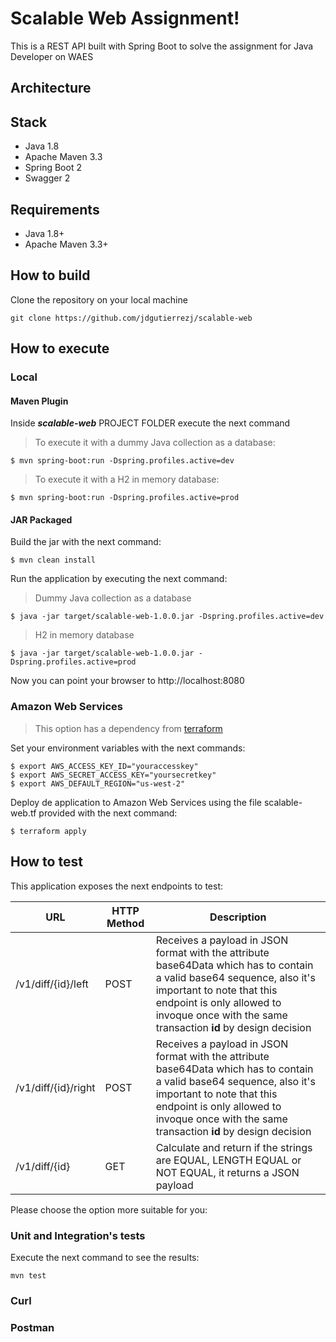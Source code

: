 # Scalable Web Assignment!

This is a REST API built with Spring Boot to solve the assignment for Java Developer on WAES
## Architecture


## Stack

 - Java 1.8
 - Apache Maven 3.3
 - Spring Boot 2
 - Swagger 2

## Requirements

 - Java 1.8+
 - Apache Maven 3.3+

## How to build
Clone the repository on your local machine

    git clone https://github.com/jdgutierrezj/scalable-web


## How to execute 
### Local
#### Maven Plugin
Inside ***scalable-web*** PROJECT FOLDER execute the next command

> To execute it with a dummy Java collection as a database:

    $ mvn spring-boot:run -Dspring.profiles.active=dev

> To execute it with a H2 in memory database:

    $ mvn spring-boot:run -Dspring.profiles.active=prod
#### JAR Packaged
Build the jar with the next command:

    $ mvn clean install
Run the application by executing the next command:

> Dummy Java collection as a database

    $ java -jar target/scalable-web-1.0.0.jar -Dspring.profiles.active=dev
> H2 in memory database

    $ java -jar target/scalable-web-1.0.0.jar -Dspring.profiles.active=prod
Now you can point your browser to http://localhost:8080
### Amazon Web Services

> This option has a dependency from [terraform](http://terraform.io)

Set your environment variables with the next commands:
    
	$ export AWS_ACCESS_KEY_ID="youraccesskey"
	$ export AWS_SECRET_ACCESS_KEY="yoursecretkey"
	$ export AWS_DEFAULT_REGION="us-west-2"
	
Deploy de application to Amazon Web Services using the file scalable-web.tf provided with the next command:

    $ terraform apply

## How to test
This application exposes the next endpoints to test:

|URL  |HTTP Method  |Description  |
|--|--|--|
|/v1/diff/{id}/left  |POST  |Receives a payload in JSON format with the attribute base64Data which has to contain a valid base64 sequence, also it's important to note that this endpoint is only allowed to invoque once with the same transaction **id** by design decision |
|/v1/diff/{id}/right  |POST  |Receives a payload in JSON format with the attribute base64Data which has to contain a valid base64 sequence, also it's important to note that this endpoint is only allowed to invoque once with the same transaction **id** by design decision  |
|/v1/diff/{id} |GET  |Calculate and return if the strings are EQUAL, LENGTH EQUAL or NOT EQUAL, it returns a JSON payload  |


Please choose the option more suitable for you:
### Unit and Integration's tests
Execute the next command to see the results:

    mvn test

### Curl

### Postman
